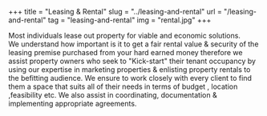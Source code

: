 +++
title = "Leasing & Rental"
slug = "../leasing-and-rental"
url = "/leasing-and-rental"
tag = "leasing-and-rental"
img = "rental.jpg"
+++

Most individuals lease out property for viable and economic solutions.  
We understand how important is it to get a fair rental value & security of the leasing premise  purchased from your hard earned money therefore we  assist property owners who seek to "Kick-start" their tenant occupancy by using our expertise in marketing properties & enlisting property rentals to the befitting audience.
We ensure to work closely with every client to find them a space that suits all of their needs in terms of budget , location ,feasibility etc.
We also assist in coordinating, documentation & implementing appropriate agreements.